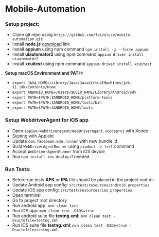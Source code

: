 # Mobile-Automation

### Setup project:

- Clone git repo using `https://github.com/faizulcse/mobile-automation.git`
- Install **node.js** [download](https://nodejs.org/en/download/) link
- Install **appium** using npm command `npm install -g --force appium`
- Install **uiautomator2** using npm command `appium driver install uiautomator2`
- Install **xcuitest** using npm command `appium driver install xcuitest`

**Setup macOS Environment and PATH:**

- `export JAVA_HOME=/Library/Java/JavaVirtualMachines/jdk-11.jdk/Contents/Home`
- `export ANDROID_HOME=/Users/$USER_NAME/Library/Android/sdk`
- `export PATH=$PATH:$ANDROID_HOME/platform-tools`
- `export PATH=$PATH:$ANDROID_HOME/tools/bin`
- `export PATH=$PATH:$ANDROID_HOME/tools`

### Setup WebdriverAgent for iOS app

- Open `appium-webdriveragent/WebDriverAgent.xcodeproj` with Xcode
- Signing with AppleId
- Update `com.facebook.wda.runner` with new bundle id
- Build `WebDriverAgentRunner` using `product -> test` command
- Accept `WebDriverAgentRunner` from iOS device
- Run `npm install ios-deploy` if needed

### Run Tests:

- Before run tests **APK** or **IPA** file should be placed in the project root dir
- Update Android app config: `src/test/resources/android.properties`
- Update iOS app config: `src/test/resources/ios.properties`
- Open terminal
- Go to project root directory
- Run android app: `mvn clean test`
- Run iOS app: `mvn clean test -DIOS=true`
- Run android suite file **testng.xml**: `mvn clean test -Dsuitefile=testng.xml`
- Run iOS suite file **testng.xml**: `mvn clean test -DIOS=true -Dsuitefile=testng.xml`
